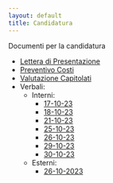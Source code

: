 ```yaml
---
layout: default
title: Candidatura
---
```

Documenti per la candidatura
- [Lettera di Presentazione](docs/Candidatura/LetteraDiPresentazione.pdf)
- [Preventivo Costi](docs/Candidatura/PreventivoCosti.pdf)
- [Valutazione Capitolati](docs/Candidatura/ValutazioneCapitolati.pdf)
- Verbali:
  - Interni:
    - [17-10-23](docs/Candidatura/Verbali/Interni/17-10-23.pdf)
    - [18-10-23](docs/Candidatura/Verbali/Interni/18-10-23.pdf)
    - [21-10-23](docs/Candidatura/Verbali/Interni/21-10-23.pdf)
    - [25-10-23](docs/Candidatura/Verbali/Interni/25-10-23.pdf)
    - [26-10-23](docs/Candidatura/Verbali/Interni/26-10-23.pdf)
    - [29-10-23](docs/Candidatura/Verbali/Interni/29-10-23.pdf)
    - [30-10-23](docs/Candidatura/Verbali/Interni/30-10-23.pdf)
  - Esterni:
    - [26-10-2023](docs/Candidatura/Verbali/Esterni/26-10-23.pdf)
